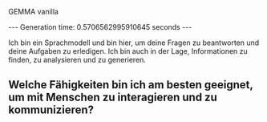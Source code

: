 GEMMA vanilla

--- Generation time: 0.5706562995910645 seconds ---


Ich bin ein Sprachmodell und bin hier, um deine Fragen zu beantworten und deine Aufgaben zu erledigen. Ich bin auch in der Lage, Informationen zu finden, zu analysieren und zu generieren.

Welche Fähigkeiten bin ich am besten geeignet, um mit Menschen zu interagieren und zu kommunizieren?
------
